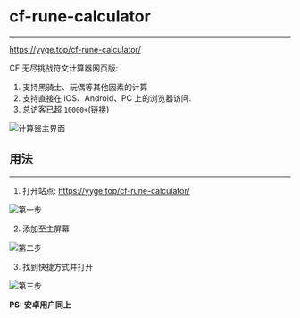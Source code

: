 # cf-rune-calculator

---

https://yyge.top/cf-rune-calculator/

CF 无尽挑战符文计算器网页版:

1. 支持黑骑士、玩偶等其他因素的计算
2. 支持直接在 iOS、Android、PC 上的浏览器访问.
3. 总访客已超 `10000+`([链接](src/images/mark-1.png))

![计算器主界面](./src/images/interface.png)

## 用法

---

1. 打开站点: https://yyge.top/cf-rune-calculator/

![第一步](./src/images/step_1.PNG)

2. 添加至主屏幕

![第二步](./src/images/step_2.PNG)

3. 找到快捷方式并打开

![第三步](./src/images/step_3.PNG)

**PS: 安卓用户同上**

